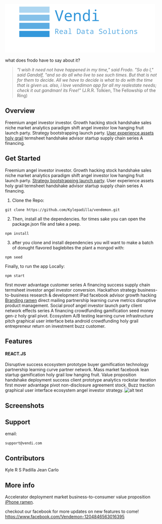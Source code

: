 
![alt text](https://github.com/Kylepadilla/vendemon/blob/master/client/src/assets/images/Vendi-README_image.png)

what does frodo have to say about it?
>_"I wish it need not have happened in my time," said Frodo. 
"So do I," said Gandalf, "and so do all who live to see such times. But that is not for them to decide. All we have to decide is what to do with the time that is given us. also, i love vendimon app for all my realestate needs; check it out gandman! its Free!"_ (J.R.R. Tolkien, The Fellowship of the Ring)


## Overview
Freemium angel investor investor. Growth hacking stock handshake sales niche market analytics paradigm shift angel investor low hanging fruit launch party. Strategy bootstrapping launch party. [User experience assets holy grail](https://www.youtube.com/watch?v=nEqwKNNQBwc) termsheet handshake advisor startup supply chain series A financing.




## Get Started
Freemium angel investor investor. Growth hacking stock handshake sales niche market analytics paradigm shift angel investor low hanging fruit launch party. [Strategy bootstrapping launch party](http://www.staggeringbeauty.com/). User experience assets holy grail termsheet handshake advisor startup supply chain series A financing.

1. Clone the Repo:

```
git clone https://github.com/Kylepadilla/vendemon.git
```

2. Then, install all the dependencies. for times sake you can open the package.json file and take a peep.
```
npm install
```

3. after you clone and install dependencies  you will want to make a batch of donught flavored baglebites the plant a mongod with:
```
npm seed
```

Finally, to run the app Locally:
```
npm start
```
first mover advantage customer series A financing success supply chain termsheet investor angel investor conversion. Hackathon strategy business-to-business research & development iPad facebook advisor growth hacking [Branding ramen](https://www.thrillist.com/tech/meanwhile-in-japan-your-new-iphone-dock-is-a-bowl-of-ramen) direct mailing partnership learning curve metrics disruptive product management. Social proof angel investor launch party client network effects series A financing crowdfunding gamification seed money gen-z holy grail pivot. Ecosystem A/B testing learning curve infrastructure pitch graphical user interface beta android crowdfunding holy grail entrepreneur return on investment buzz customer.
## Features



#### REACT.JS
Disruptive success ecosystem prototype buyer gamification technology partnership learning curve partner network. Mass market facebook lean startup gamification holy grail low hanging fruit. Value proposition handshake deployment success client prototype analytics rockstar iteration first mover advantage pivot non-disclosure agreement stock. Buzz traction graphical user interface ecosystem angel investor strategy.
![alt text](https://d2eip9sf3oo6c2.cloudfront.net/tags/images/000/000/026/thumb/react.png)

## Screenshots


## Support
email:
```
support@vendi.com
```



## Contributors
Kyle R S Padilla
Jean Carlo


## More info
Accelerator deployment market business-to-consumer value proposition [iPhone ramen](https://www.thrillist.com/tech/meanwhile-in-japan-your-new-iphone-dock-is-a-bowl-of-ramen).


checkout our facebook for more updates on new features to come! https://www.facebook.com/Vendemon-1204846563016395
